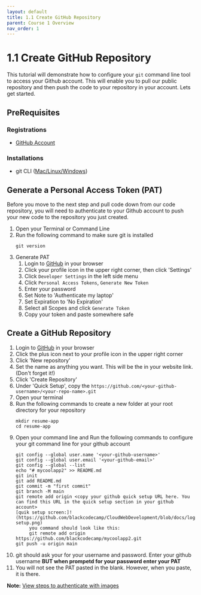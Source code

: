 ```yaml
---
layout: default
title: 1.1 Create GitHub Repository
parent: Course 1 Overview
nav_order: 1
---
```


# 1.1 Create GitHub Repository
This tutorial will demonstrate how to configure your `git` command line tool to access your Github account. This will enable you to pull our public repository and then push the code to your repository in your account. Lets get started. 

## PreRequisites
### Registrations
* [GitHub Account](https://github.com)

### Installations
* git CLI ([Mac/Linux](https://git-scm.com/book/en/v2/Getting-Started-Installing-Git)<a href = '/CloudWebDevelopment/[2022] How to install Git on Windows 10 _ 11 (step by step guide) _ by Valentin Despa _ DevOps with Valentine _ Medium.pdf' target = '_blank'>/Windows</a>)


## Generate a Personal Access Token (PAT)
Before you move to the next step and pull code down from our code repository, you will need to authenticate to your Github account to push your new code to the repository you just created. 

1. Open your Terminal or Command Line
2. Run the following command to make sure git is installed
    ```
    git version
    ```
3. Generate PAT
    1. Login to [GitHub](https://github.com/) in your browser
    2. Click your profile icon in the upper right corner, then click 'Settings'
    3. Click `Developer Settings` in the left side menu
    4. Click `Personal Access Tokens`, `Generate New Token`
    5. Enter your password
    6. Set Note to 'Authenticate my laptop'
    7. Set Expiration to 'No Expiration'
    8. Select all Scopes and click `Generate Token`
    9. Copy your token and paste somewhere safe

## Create a GitHub Repository
1. Login to [GitHub](https://github.com/) in your browser
2. Click the plus icon next to your profile icon in the upper right corner
3. Click 'New repository'
4. Set the name as anything you want. This will be the in your website link. (Don't forget it!)
5. Click 'Create Repository'
5. Under 'Quick Setup', copy the `https://github.com/<your-github-username>/<your-repo-name>.git` 
6. Open your terminal 
7. Run the following commands to create a new folder at your root directory for your repository
    ```
    mkdir resume-app
    cd resume-app
    ```
8. Open your command line and Run the following commands to configure your git command line for your github account
    ```
    git config --global user.name '<your-github-username>'
    git config --global user.email '<your-github-email>'
    git config --global --list
    echo "# mycoolapp2" >> README.md
    git init
    git add README.md
    git commit -m "first commit"
    git branch -M main
    git remote add origin <copy your github quick setup URL here. You can find this URL in the quick setup section in your github account>
    [quik setup screen:]!(https://github.com/blackcodecamp/CloudWebDevelopment/blob/docs/logos/quick-setup.png) 
         you command should look like this: 
         git remote add origin https://github.com/blackcodecamp/mycoolapp2.git
    git push -u origin main
    ```
9. git should ask your for your username and password. Enter your github username **BUT when prompetd for your password enter your PAT**
10. You will not see the PAT pasted in the blank. However, when you paste, it is there.

**Note:** <a href = '/CloudWebDevelopment/GitHub Error_ Authentication Failed from the Command Line _ by Ginny Fahs _ Medium.pdf' target= "_blank">View steps to authenticate with images</a>
